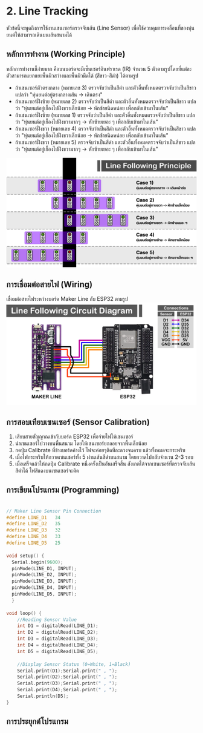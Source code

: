# 2. Line Tracking
หัวข้อนี้จะพูดถึงการใช้งานเซนเซอร์ตรวจจับเส้น (Line Sensor) เพื่อใช้ควบคุมการเคลื่อนที่ของหุ่นยนต์ให้สามารถเดินบนเส้นสนามได้

## หลักการทำงาน (Working Principle)
หลักการทำงานนี้ง่ายมาก คือบนบอร์ดจะมีเซ็นเซอร์อินฟราเรด (IR) จำนวน 5 ตัวตามรูปโดยที่แต่ละตัวสามารถแยกแยะพื้นผิวสว่างและพื้นผิวมืดได้ (สีขาว-สีดำ) ได้ตามรูป
- ถ้าเซนเซอร์ตัวตรงกลาง (หมายเลข 3) ตรวจจับว่าเป็นสีดำ และตัวอื่นทั้งหมดตรวจจับว่าเป็นสีขาว แปลว่า "หุ่นยนต์อยู่ตรงกลางเส้น -> เดินตรง"
- ถ้าเซนเซอร์ฝั่งซ้าย (หมายเลข 2) ตรวจจับว่าเป็นสีดำ และตัวอื่นทั้งหมดตรวจจับว่าเป็นสีขาว แปลว่า "หุ่นยนต์อยู่เยื้องไปฝั่งขวาเล็กน้อย -> หักซ้ายนิดหน่อย เพื่อกลับเข้ามาในเส้น"
- ถ้าเซนเซอร์ฝั่งซ้าย (หมายเลข 1) ตรวจจับว่าเป็นสีดำ และตัวอื่นทั้งหมดตรวจจับว่าเป็นสีขาว แปลว่า "หุ่นยนต์อยู่เยื้องไปฝั่งขวามากๆ -> หักซ้ายเยอะ ๆ เพื่อกลับเข้ามาในเส้น"
- ถ้าเซนเซอร์ฝั่งขวา (หมายเลข 4) ตรวจจับว่าเป็นสีดำ และตัวอื่นทั้งหมดตรวจจับว่าเป็นสีขาว แปลว่า "หุ่นยนต์อยู่เยื้องไปฝั่งขวาเล็กน้อย -> หักซ้ายนิดหน่อย เพื่อกลับเข้ามาในเส้น"
- ถ้าเซนเซอร์ฝั่งขวา (หมายเลข 5) ตรวจจับว่าเป็นสีดำ และตัวอื่นทั้งหมดตรวจจับว่าเป็นสีขาว แปลว่า "หุ่นยนต์อยู่เยื้องไปฝั่งขวามากๆ -> หักซ้ายเยอะ ๆ เพื่อกลับเข้ามาในเส้น"

![Alt text](https://github.com/Coachieees/AutomationRobotics-CampCMU2025/blob/main/Images/LineFollowPrinc.png?raw=true)

## การเชื่อมต่อสายไฟ (Wiring)
เชื่อมต่อสายไฟระหว่างบอร์ด Maker Line กับ ESP32 ตามรูป
![Alt text](https://github.com/Coachieees/AutomationRobotics-CampCMU2025/blob/main/Images/LineFollowDiagram.png?raw=true)

## การสอบเทียบเซนเซอร์ (Sensor Calibration)
1. เสียบสายสัญญาณเข้ากับบอร์ด ESP32 เพื่อจ่ายไฟให้เซนเซอร์
2. นำเซนเซอร์ไปวางบนพื้นสนาม โดยให้เซนเซอร์ยกลอยจากพื้นเล็กน้อย
3. กดปุ่ม Calibrate ที่ข้างบอร์ดค้างไว้ ไฟจะค่อยๆติดทีละดวงจนครบ แล้วทั้งหมดจะกระพริบ
4. เมื่อไฟกระพริบให้กวาดเซนเซอร์ทั้ง 5 ผ่านเส้นสีดำบนสนาม โดยกวาดไปกลับจำนวน 2-3 รอบ
5. เมื่อเสร็จแล้วให้กดปุ่ม Calibrate หนึ่งครั้งเป็นอันเสร็จสิ้น สังเกตได้จากเซนเซอร์ที่ตรวจจับเส้นสีดำได้ ไฟสีแดงบนเซนเซอร์จะติด

## การเขียนโปรแกรม (Programming)
```cpp

// Maker Line Sensor Pin Connection
#define LINE_D1   34
#define LINE_D2   35
#define LINE_D3   32
#define LINE_D4   33
#define LINE_D5   25

void setup() {
  Serial.begin(9600);
  pinMode(LINE_D1, INPUT);
  pinMode(LINE_D2, INPUT);
  pinMode(LINE_D3, INPUT);
  pinMode(LINE_D4, INPUT);
  pinMode(LINE_D5, INPUT);
  }

void loop() {
    //Reading Sensor Value
    int D1 = digitalRead(LINE_D1);
    int D2 = digitalRead(LINE_D2);
    int D3 = digitalRead(LINE_D3);
    int D4 = digitalRead(LINE_D4);
    int D5 = digitalRead(LINE_D5);

    //Display Sensor Status (0=White, 1=Black)
    Serial.print(D1);Serial.print(" , ");
    Serial.print(D2);Serial.print(" , ");
    Serial.print(D3);Serial.print(" , ");
    Serial.print(D4);Serial.print(" , ");
    Serial.println(D5);
}
```
## การประยุกต์โปรแกรม
